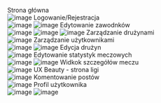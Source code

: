 Strona główna <br/>
![image](https://github.com/user-attachments/assets/12f684f1-8a0e-408f-839d-3dccf1a7a626)
Logowanie/Rejestracja <br/>
![image](https://github.com/user-attachments/assets/2a426945-aeed-48ba-a204-6acdb4f11e43)
![image](https://github.com/user-attachments/assets/c0ccb58b-2659-4c3c-af90-811bfc24b819)
Edytowanie zawodnków <br/>
![image](https://github.com/user-attachments/assets/7b7c3167-9a2f-439a-b8f4-ea12d8c3f094)
![image](https://github.com/user-attachments/assets/75e381ab-2d6d-41cd-8115-767a06694a80)
![image](https://github.com/user-attachments/assets/597450c3-b590-45c0-bf19-d6d82ae8275b)
Zarządzanie drużynami <br/>
![image](https://github.com/user-attachments/assets/5942344b-4e9d-45a0-86c3-99445508f4d3)
Zarządzanie użytkownikami <br/>
![image](https://github.com/user-attachments/assets/7c6a63b8-c7dd-4f5b-b4b5-fd3a161536ff)
![image](https://github.com/user-attachments/assets/92f74828-7233-4453-987d-52d7d547c380)
Edycja drużyn <br/>
![image](https://github.com/user-attachments/assets/a59656dd-2dad-4865-9ba5-877e164d6503)
Edytowanie statystyk meczowych <br/>
![image](https://github.com/user-attachments/assets/3b8d250a-ab67-41fb-83df-7dc22c143d0a)
![image](https://github.com/user-attachments/assets/77766013-700c-42b1-b11e-077f9abd3ac6)
Widkok szczegółów meczu <br/>
![image](https://github.com/user-attachments/assets/890c24dd-8450-4b1f-bfc3-498ceb13592d)
UX Beauty - strona ligi <br/>
![image](https://github.com/user-attachments/assets/919129cf-36ca-4457-bc09-a0dfb3e3ec40)
Komentowanie postów <br/>
![image](https://github.com/user-attachments/assets/8f11a12c-98fa-461b-bbd0-7aec8ea4ba20)
Profil użytkownika <br/>
![image](https://github.com/user-attachments/assets/973e7113-5629-459f-98df-42ab0d6200e3)
![image](https://github.com/user-attachments/assets/ef42a144-d2f4-4fb7-b567-7b6607c7f7a8)




